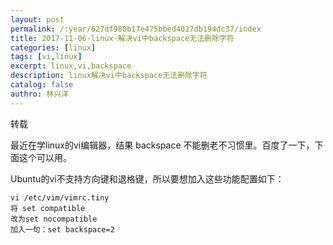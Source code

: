 ```yaml
---
layout: post
permalink: /:year/627df980b17e475bbed4027db194dc37/index
title: 2017-11-06-linux-解决vi中backspace无法删除字符
categories: [linux]
tags: [vi,linux]
excerpt: linux,vi,backspace
description: linux解决vi中backspace无法删除字符
catalog: false
authro: 林兴洋
---
```


转载

最近在学linux的vi编辑器，结果 backspace 不能删老不习惯里。百度了一下，下面这个可以用。

Ubuntu的vi不支持方向键和退格键，所以要想加入这些功能配置如下：

```
vi /etc/vim/vimrc.tiny
将 set compatible 
改为set nocompatible
加入一句：set backspace=2
```